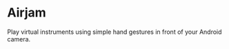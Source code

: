 Airjam
=======
Play virtual instruments using simple hand gestures in front of your Android camera.
